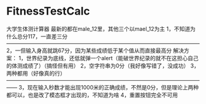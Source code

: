 # FitnessTestCalc

大学生体测计算器
最新的都在male_12里，其他三个以mael_12为主
1，不知道为什么总分117，一直差三分
————————————————————————————————————
2，一但输入身高就跳67分，因为某些成绩低于某个值从而直接最高分
解决方案：
    1，世界纪录为底线，还低就弹一个alert（能破世界纪录的就不在这担心自己的体测成绩了）（搞怪但有用）
    2，空字符串为0分（我好像写错了，没成功）
    3，两种都用（好像真的行）
—————————————————————————————————————— 
3，现在输入秒数才能出现1000米的正确成绩，不然是0分，但是理论上两种都可以，也是改了模态框才出现的，不知道为啥
4，重置按钮完全不可用
